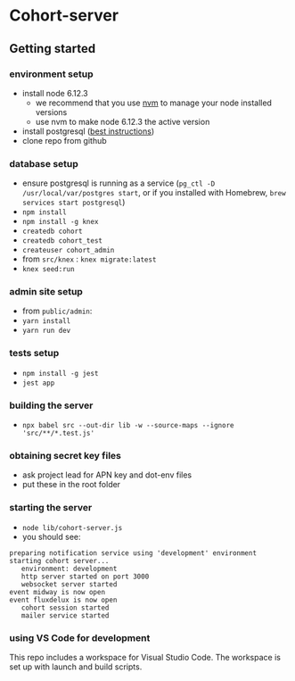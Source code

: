 # Cohort-server

## Getting started
### environment setup
- install node 6.12.3
  - we recommend that you use [nvm](https://github.com/nvm-sh/nvm) to manage your node installed versions
  - use nvm to make node 6.12.3 the active version
- install postgresql ([best instructions](https://gist.github.com/ibraheem4/ce5ccd3e4d7a65589ce84f2a3b7c23a3))
- clone repo from github

### database setup
- ensure postgresql is running as a service (`pg_ctl -D /usr/local/var/postgres start`, or if you installed with Homebrew, `brew services start postgresql`)
- `npm install`
- `npm install -g knex`
- `createdb cohort`
- `createdb cohort_test`
- `createuser cohort_admin`
- from `src/knex` : `knex migrate:latest`
- `knex seed:run`

### admin site setup
- from `public/admin`:
- `yarn install`
- `yarn run dev`

### tests setup
- `npm install -g jest`
- `jest app`

### building the server
- `npx babel src --out-dir lib -w --source-maps --ignore 'src/**/*.test.js'`

### obtaining secret key files
- ask project lead for APN key and dot-env files
- put these in the root folder

### starting the server
- `node lib/cohort-server.js`
- you should see:
```
preparing notification service using 'development' environment
starting cohort server...
   environment: development
   http server started on port 3000
   websocket server started
event midway is now open
event fluxdelux is now open
   cohort session started
   mailer service started
```

### using VS Code for development
This repo includes a workspace for Visual Studio Code. The workspace is set up with launch and build scripts.
